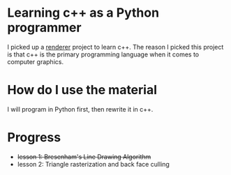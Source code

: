 # Learning c++ as a Python programmer

I picked up a [renderer](https://github.com/ssloy/tinyrenderer/wiki) project to
learn c++. The reason I picked this project is that c++ is the primary
programming language when it comes to computer graphics.

# How do I use the material

I will program in Python first, then rewrite it in c++.

# Progress
- ~~lesson 1: Bresenham's Line Drawing Algorithm~~
- lesson 2: Triangle rasterization and back face culling
